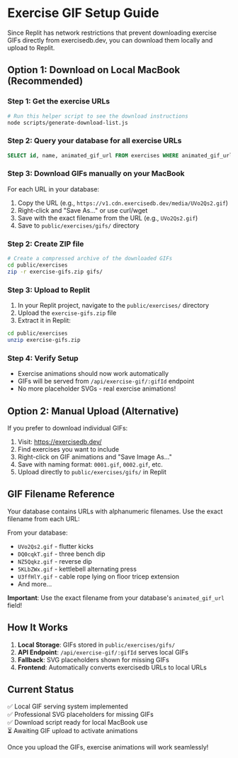 # Exercise GIF Setup Guide

Since Replit has network restrictions that prevent downloading exercise GIFs directly from exercisedb.dev, you can download them locally and upload to Replit.

## Option 1: Download on Local MacBook (Recommended)

### Step 1: Get the exercise URLs
```bash
# Run this helper script to see the download instructions
node scripts/generate-download-list.js
```

### Step 2: Query your database for all exercise URLs
```sql
SELECT id, name, animated_gif_url FROM exercises WHERE animated_gif_url IS NOT NULL ORDER BY name;
```

### Step 3: Download GIFs manually on your MacBook
For each URL in your database:
1. Copy the URL (e.g., `https://v1.cdn.exercisedb.dev/media/UVo2Qs2.gif`)
2. Right-click and "Save As..." or use curl/wget
3. Save with the exact filename from the URL (e.g., `UVo2Qs2.gif`)
4. Save to `public/exercises/gifs/` directory

### Step 2: Create ZIP file
```bash
# Create a compressed archive of the downloaded GIFs
cd public/exercises
zip -r exercise-gifs.zip gifs/
```

### Step 3: Upload to Replit
1. In your Replit project, navigate to the `public/exercises/` directory
2. Upload the `exercise-gifs.zip` file
3. Extract it in Replit:
```bash
cd public/exercises
unzip exercise-gifs.zip
```

### Step 4: Verify Setup
- Exercise animations should now work automatically
- GIFs will be served from `/api/exercise-gif/:gifId` endpoint
- No more placeholder SVGs - real exercise animations!

## Option 2: Manual Upload (Alternative)

If you prefer to download individual GIFs:

1. Visit: https://exercisedb.dev/
2. Find exercises you want to include
3. Right-click on GIF animations and "Save Image As..."
4. Save with naming format: `0001.gif`, `0002.gif`, etc.
5. Upload directly to `public/exercises/gifs/` in Replit

## GIF Filename Reference

Your database contains URLs with alphanumeric filenames. Use the exact filename from each URL:

From your database:
- `UVo2Qs2.gif` - flutter kicks
- `DQ0cqkT.gif` - three bench dip  
- `NZ5Qqkz.gif` - reverse dip
- `5KLbZWx.gif` - kettlebell alternating press
- `U3ffHlY.gif` - cable rope lying on floor tricep extension
- And more...

**Important**: Use the exact filename from your database's `animated_gif_url` field!

## How It Works

1. **Local Storage**: GIFs stored in `public/exercises/gifs/`
2. **API Endpoint**: `/api/exercise-gif/:gifId` serves local GIFs
3. **Fallback**: SVG placeholders shown for missing GIFs
4. **Frontend**: Automatically converts exercisedb URLs to local URLs

## Current Status

✅ Local GIF serving system implemented  
✅ Professional SVG placeholders for missing GIFs  
✅ Download script ready for local MacBook use  
⏳ Awaiting GIF upload to activate animations  

Once you upload the GIFs, exercise animations will work seamlessly!